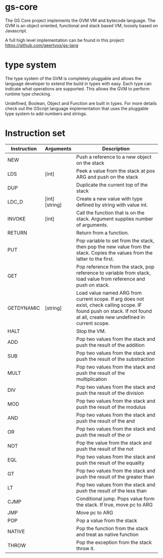 # gs-core
The GS Core project implements the GVM VM and bytecode language. The GVM is an object oriented, functional and stack based VM, loosely based on Javascript. 

A full high level implementation can be found in this project: https://github.com/geertvos/gs-lang

# type system

The type system of the GVM is completely pluggable and allows the language developer to extend the build in types with easy. Each type can indicate what operations are supported. This allows the GVM to perform runtime type checking. 

Undefined, Boolean, Object and Function are built in types. For more details check out the GScript language implementation that uses the pluggable type system to add numbers and strings. 

# Instruction set

| Instruction | Arguments | Description  |
|-----|---|---|
| NEW |  | Push a reference to a new object on the stack |
| LDS | [int] | Peek a value from the stack at pos ARG and push on the stack   |
| DUP | | Duplicate the current top of the stack   |
| LDC_D | [int] [string] |  Create a new value with type defined by string with value int. |
| INVOKE | [int]  | Call the function that is on the stack. Argument supplies number of arguments. |
| RETURN | | Return from a function. |
| PUT |  | Pop variable to set from the stack, then pop the new value from the stack. Copies the values from the latter to the first. |
| GET | | Pop reference from the stack, pop reference to variable from stack, load value from reference and push on stack. |
| GETDYNAMIC | [string] | Load value named ARG from current scope. If arg does not exist, check calling scope. IF found push  on stack. If not found at all, create new undefined in current scope. |
| HALT | | Stop the VM. |
| ADD | | Pop two values from the stack and push the result of the addition |
| SUB | | Pop two values from the stack and push the result of the substraction |
| MULT | | Pop two values from the stack and push the result of the multiplication |
| DIV | | Pop two values from the stack and push the result of the division |
| MOD | | Pop two values from the stack and push the result of the modulus |
| AND | | Pop two values from the stack and push the result of the and |
| OR | | Pop two values from the stack and push the result of the or |
| NOT | | Pop the value from the stack and push the result of the not |
| EQL | | Pop two values from the stack and push the result of the equality |
| GT | | Pop two values from the stack and push the result of the greater than |
| LT | | Pop two values from the stack and push the result of the less than |
| CJMP | | Conditional jump. Pops value form the stack. If true, move pc to ARG |
| JMP | | Move pc to ARG |
| POP | | Pop a value from the stack |
| NATIVE | | Pop the function from the stack and treat as native function |
| THROW | | Pop the exception from the stack throw it. |




